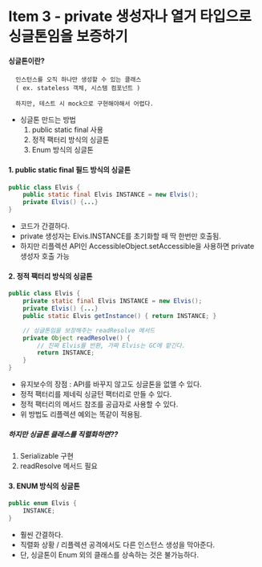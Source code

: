 # Item 3 - private 생성자나 열거 타입으로 싱글톤임을 보증하기


#### 싱글톤이란?
	  인스턴스를 오직 하나만 생성할 수 있는 클래스 
	  ( ex. stateless 객체, 시스템 컴포넌트 )

	  하지만, 테스트 시 mock으로 구현해야해서 어렵다.


* 싱글톤 만드는 방법
	1) public static final 사용
	2) 정적 팩터리 방식의 싱글톤
	3) Enum 방식의 싱글톤


#### 1. public static final 필드 방식의 싱글톤

```java
public class Elvis {
	public static final Elvis INSTANCE = new Elvis();
	private Elvis() {...}
}
```
* 코드가 간결하다.
* private 생성자는 Elvis.INSTANCE를 초기화할 때 딱 한번만 호출됨.
* 하지만 리플렉션 API인 AccessibleObject.setAccessible을 사용하면 private 생성자 호출 가능

#### 2. 정적 팩터리 방식의 싱글톤
```java
public class Elvis {
	private static final Elvis INSTANCE = new Elvis();
	private Elvis() {...}
	public static Elvis getInstance() { return INSTANCE; }

	// 싱글톤임을 보장해주는 readResolve 메서드
	private Object readResolve() {
		// 진짜 Elvis를 반환, 가짜 Elvis는 GC에 맡긴다.
		return INSTANCE;
	}
}
```
* 유지보수의 장점 : API를 바꾸지 않고도 싱글톤을 없앨 수 있다.
* 정적 팩터리를 제네릭 싱글턴 팩터리로 만들 수 있다.
* 정적 팩터리의 메서드 참조를 공급자로 사용할 수 있다.
* 위 방법도 리플렉션 예외는 똑같이 적용됨.

##### 하지만 싱글톤 클래스를 직렬화하면??
1. Serializable 구현
2. readResolve 메서드 필요


#### 3. ENUM 방식의 싱글톤

```java
public enum Elvis {
	INSTANCE;
}
```
* 훨씬 간결하다.
* 직렬화 상황 / 리플렉션 공격에서도 다른 인스턴스 생성을 막아준다.
* 단, 싱글톤이 Enum 외의 클래스를 상속하는 것은 불가능하다.






